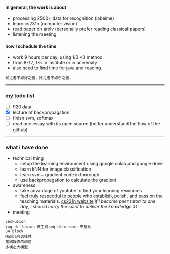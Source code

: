 #### In general, the work is about 
- processing 2500+ data for recognition (labelme)
- learn cs231n (computer vision)
- read paper on arxiv (personally prefer reading classical papers)
- listening the meeting
  
#### how I schedule the time
- work 9 hours per day, using 1/3 *3 method
- from 8-12, 1-5 in institute or in university
- also need to find time for java and reading

```some quotations to sustain my mental wellness
知之者不如好之者，好之者不如乐之者.
```
---

###  my todo list 
- [ ] 920 data
- [x] lecture of backpropagation
- [ ] finish svm, softmax
- [ ] read one essay with its open source (better understand the flow of the github)

---

### what i have done
- technical thing 
    - setup the learning environment using google colab and google drive
    - learn kNN for image classification
    - learn svm+ gradient code in thorough
    - use backpropagation to calculate the gradient 
- awareness
    - take advantage of youtube to find your learning resources 
    - feel truly respectful to people who establish, polish, and pass on the teaching materials. [cs231n website](https://cs231n.stanford.edu/) *if i become peer tutor/ ta one day, i should carry the spirit to deliver the knowledge :D*
- meeting
```
vecFusion 
img diffusion 做生成seq difussion 矢量化
S4 block
Mamba可选择性
笔端噪声的问题 
多模态大模型

```

